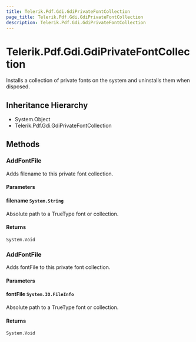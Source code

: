 ```yaml
---
title: Telerik.Pdf.Gdi.GdiPrivateFontCollection
page_title: Telerik.Pdf.Gdi.GdiPrivateFontCollection
description: Telerik.Pdf.Gdi.GdiPrivateFontCollection
---
```


# Telerik.Pdf.Gdi.GdiPrivateFontCollection

Installs a collection of private fonts on the system and uninstalls
                them when disposed.

## Inheritance Hierarchy

* System.Object
* Telerik.Pdf.Gdi.GdiPrivateFontCollection

## Methods

###  AddFontFile

Adds filename to this private font collection.

#### Parameters

#### filename `System.String`

Absolute path to a TrueType font or collection.

#### Returns

`System.Void` 

###  AddFontFile

Adds fontFile to this private font collection.

#### Parameters

#### fontFile `System.IO.FileInfo`

Absolute path to a TrueType font or collection.

#### Returns

`System.Void` 


